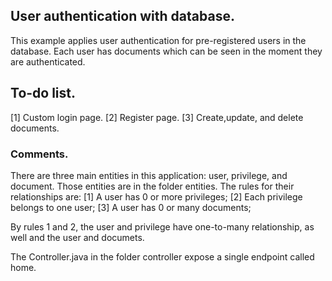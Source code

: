 ## User authentication with database.
This example applies user authentication for pre-registered users in the database. Each user has documents which can be seen in the moment they are authenticated.

## To-do list.
[1] Custom login page.
[2] Register page.
[3] Create,update, and delete documents.

### Comments.
There are three main entities in this application: user, privilege, and document. Those entities are in the folder entities. The rules for their relationships are:
[1] A user has 0 or more privileges;
[2] Each privilege belongs to one user;
[3] A user has 0 or many documents;

By rules 1 and 2, the user and privilege have one-to-many relationship, as well and the user and documets.

The Controller.java in the folder controller expose a single endpoint called home.

<!-- explain what the configuration means 
Configure the database connections in resources/application.yaml.
Configure the services in the containers in ./compose.yaml
-->




